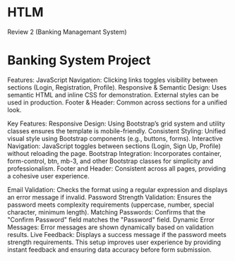 # HTLM
Review 2 (Banking Managemant System)
# Banking System Project
Features:
JavaScript Navigation: Clicking links toggles visibility between sections (Login, Registration, Profile).
Responsive & Semantic Design: Uses semantic HTML and inline CSS for demonstration. External styles can be used in production.
Footer & Header: Common across sections for a unified look.

Key Features:
Responsive Design: Using Bootstrap’s grid system and utility classes ensures the template is mobile-friendly.
Consistent Styling: Unified visual style using Bootstrap components (e.g., buttons, forms).
Interactive Navigation: JavaScript toggles between sections (Login, Sign Up, Profile) without reloading the page.
Bootstrap Integration: Incorporates container, form-control, btn, mb-3, and other Bootstrap classes for simplicity and professionalism.
Footer and Header: Consistent across all pages, providing a cohesive user experience.

Email Validation: Checks the format using a regular expression and displays an error message if invalid.
Password Strength Validation: Ensures the password meets complexity requirements (uppercase, number, special character, minimum length).
Matching Passwords: Confirms that the "Confirm Password" field matches the "Password" field.
Dynamic Error Messages: Error messages are shown dynamically based on validation results.
Live Feedback: Displays a success message if the password meets strength requirements.
This setup improves user experience by providing instant feedback and ensuring data accuracy before form submission.
